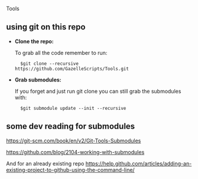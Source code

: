  Tools


## using git on this repo
* **Clone the repo:**

	To grab all the code remember to run: 

		$git clone --recursive https://github.com/GazelleScripts/Tools.git

* **Grab submodules:**

	If you forget and just run git clone you can still grab the submodules with:

		$git submodule update --init --recursive

## some dev reading for submodules
https://git-scm.com/book/en/v2/Git-Tools-Submodules

https://github.com/blog/2104-working-with-submodules

And for an already existing repo
https://help.github.com/articles/adding-an-existing-project-to-github-using-the-command-line/
